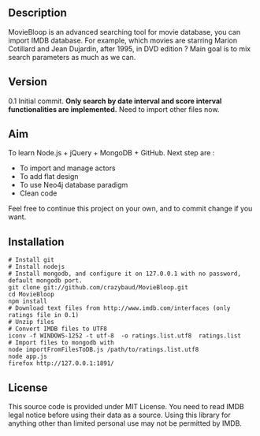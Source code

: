 Description
----------
MovieBloop is an advanced searching tool for movie database, you can import IMDB database. For example, which movies are starring Marion Cotillard and Jean Dujardin, after 1995, in DVD edition ? Main goal is to mix search parameters as much as we can.  

Version
-------
0.1 Initial commit. **Only search by date interval and score interval functionalities are implemented.** Need to import other files now.

Aim
----------
To learn Node.js + jQuery + MongoDB + GitHub. Next step are :
- To import and manage actors
- To add flat design
- To use Neo4j database paradigm
- Clean code

Feel free to continue this project on your own, and to commit change if you want.

Installation
----------

	# Install git
	# Install nodejs
	# Install mongodb, and configure it on 127.0.0.1 with no password, default mongodb port.
	git clone git://github.com/crazybaud/MovieBloop.git 
	cd MovieBloop
	npm install
	# Download text files from http://www.imdb.com/interfaces (only ratings file in 0.1)
	# Unzip files
	# Convert IMDB files to UTF8
	iconv -f WINDOWS-1252 -t utf-8  -o ratings.list.utf8  ratings.list
	# Import files to mongodb with
	node importFromFilesToDB.js /path/to/ratings.list.utf8
	node app.js
	firefox http://127.0.0.1:1891/

License
-------
This source code is provided under MIT License. You need to read IMDB legal notice before using their data as a source. Using this library for anything other than limited personal use may not be permitted by IMDB.
